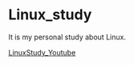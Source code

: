 # Linux_study

It is my personal study about Linux. 

[LinuxStudy_Youtube](https://youtube.com/playlist?list=PLuHgQVnccGMBT57a9dvEtd6OuWpugF9SH)
